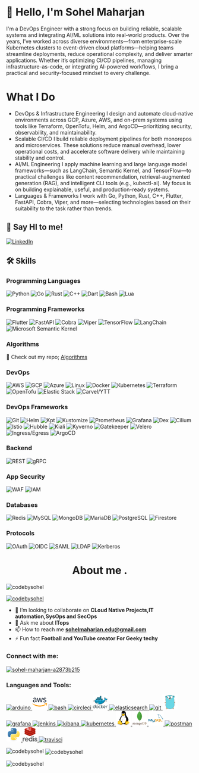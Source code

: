 # 👋 Hello, I'm Sohel Maharjan

I'm a DevOps Engineer with a strong focus on building reliable, scalable systems and integrating AI/ML solutions into real-world products.
Over the years, I’ve worked across diverse environments—from enterprise-scale Kubernetes clusters to event-driven cloud platforms—helping teams streamline deployments, reduce operational complexity, and deliver smarter applications. Whether it’s optimizing CI/CD pipelines, managing infrastructure-as-code, or integrating AI-powered workflows, I bring a practical and security-focused mindset to every challenge.

# What I Do

- DevOps & Infrastructure Engineering
I design and automate cloud-native environments across GCP, Azure, AWS, and on-prem systems using tools like Terraform, OpenTofu, Helm, and ArgoCD—prioritizing security, observability, and maintainability.
- Scalable CI/CD
I build reliable deployment pipelines for both monorepos and microservices. These solutions reduce manual overhead, lower operational costs, and accelerate software delivery while maintaining stability and control.
- AI/ML Engineering
I apply machine learning and large language model frameworks—such as LangChain, Semantic Kernel, and TensorFlow—to practical challenges like content recommendation, retrieval-augmented generation (RAG), and intelligent CLI tools (e.g., kubectl-ai). My focus is on building explainable, useful, and production-ready systems.
- Languages & Frameworks
I work with Go, Python, Rust, C++, Flutter, FastAPI, Cobra, Viper, and more—selecting technologies based on their suitability to the task rather than trends.


## 🔗 Say HI to me!

[![LinkedIn](https://img.shields.io/badge/LinkedIn-000000?style=for-the-badge&logo=linkedin&logoColor=white)](https://www.linkedin.com/in/sohel-maharjan-a2873b215/)

## 🛠️ Skills

### Programming Languages
![Python](https://img.shields.io/badge/Python-000000?style=for-the-badge&logo=python&logoColor=white)
![Go](https://img.shields.io/badge/Go-000000?style=for-the-badge&logo=go&logoColor=white)
![Rust](https://img.shields.io/badge/Rust-000000?style=for-the-badge&logo=rust&logoColor=white)
![C++](https://img.shields.io/badge/C%2B%2B-000000?style=for-the-badge&logo=c%2B%2B&logoColor=white)
![Dart](https://img.shields.io/badge/Dart-000000?style=for-the-badge&logo=dart&logoColor=white)
![Bash](https://img.shields.io/badge/Bash-000000?style=for-the-badge&logo=gnu-bash&logoColor=white)
![Lua](https://img.shields.io/badge/Lua-000000?style=for-the-badge&logo=lua&logoColor=white)

### Programming Frameworks
![Flutter](https://img.shields.io/badge/Flutter-000000?style=for-the-badge&logo=flutter&logoColor=white)
![FastAPI](https://img.shields.io/badge/FastAPI-000000?style=for-the-badge&logo=fastapi&logoColor=white)
![Cobra](https://img.shields.io/badge/Cobra-000000?style=for-the-badge&logo=go&logoColor=white)
![Viper](https://img.shields.io/badge/Viper-000000?style=for-the-badge&logo=go&logoColor=white)
![TensorFlow](https://img.shields.io/badge/TensorFlow-000000?style=for-the-badge&logo=tensorflow&logoColor=white)
![LangChain](https://img.shields.io/badge/LangChain-000000?style=for-the-badge&logo=python&logoColor=white)
![Microsoft Semantic Kernel](https://img.shields.io/badge/Semantic_Kernel-000000?style=for-the-badge&logo=microsoft&logoColor=white)

### Algorithms  
📁 Check out my repo; [Algorithms](https://github.com/selimacerbas/algorithms)

### DevOps
![AWS](https://img.shields.io/badge/Amazon_AWS-000000?style=for-the-badge&logo=amazon-aws&logoColor=white)
![GCP](https://img.shields.io/badge/Google_Cloud-000000?style=for-the-badge&logo=google-cloud&logoColor=white)
![Azure](https://img.shields.io/badge/Microsoft_Azure-000000?style=for-the-badge&logo=microsoft-azure&logoColor=white)
![Linux](https://img.shields.io/badge/Linux-000000?style=for-the-badge&logo=linux&logoColor=white)
![Docker](https://img.shields.io/badge/Docker-000000?style=for-the-badge&logo=docker&logoColor=white)
![Kubernetes](https://img.shields.io/badge/Kubernetes-000000?style=for-the-badge&logo=kubernetes&logoColor=white)
![Terraform](https://img.shields.io/badge/Terraform-000000?style=for-the-badge&logo=terraform&logoColor=white)
![OpenTofu](https://img.shields.io/badge/OpenTofu-000000?style=for-the-badge&logo=open-tofu&logoColor=white)
![Elastic Stack](https://img.shields.io/badge/Elastic_Stack-000000?style=for-the-badge&logo=elastic&logoColor=white)
![Carvel/YTT](https://img.shields.io/badge/Carvel/YTT-000000?style=for-the-badge&logo=kubernetes&logoColor=white)

### DevOps Frameworks
![Git](https://img.shields.io/badge/Git-000000?style=for-the-badge&logo=git&logoColor=white)
![Helm](https://img.shields.io/badge/Helm-000000?style=for-the-badge&logo=helm&logoColor=white)
![Kpt](https://img.shields.io/badge/Kpt-000000?style=for-the-badge&logo=google-cloud&logoColor=white)
![Kustomize](https://img.shields.io/badge/Kustomize-000000?style=for-the-badge&logo=kubernetes&logoColor=white)
![Prometheus](https://img.shields.io/badge/Prometheus-000000?style=for-the-badge&logo=prometheus&logoColor=white)
![Grafana](https://img.shields.io/badge/Grafana-000000?style=for-the-badge&logo=grafana&logoColor=white)
![Dex](https://img.shields.io/badge/Dex-000000?style=for-the-badge&logo=dex&logoColor=white)
![Cilium](https://img.shields.io/badge/Cilium-000000?style=for-the-badge&logo=cilium&logoColor=white)
![Istio](https://img.shields.io/badge/Istio-000000?style=for-the-badge&logo=istio&logoColor=white)
![Hubble](https://img.shields.io/badge/Hubble-000000?style=for-the-badge&logo=cilium&logoColor=white)
![Kiali](https://img.shields.io/badge/Kiali-000000?style=for-the-badge&logo=kiali&logoColor=white)
![Kyverno](https://img.shields.io/badge/Kyverno-000000?style=for-the-badge&logo=kubernetes&logoColor=white)
![Gatekeeper](https://img.shields.io/badge/Gatekeeper-000000?style=for-the-badge&logo=open-policy-agent&logoColor=white)
![Velero](https://img.shields.io/badge/Velero-000000?style=for-the-badge&logo=velero&logoColor=white)
![Ingress/Egress](https://img.shields.io/badge/Ingress/Egress-000000?style=for-the-badge&logo=istio&logoColor=white)
![ArgoCD](https://img.shields.io/badge/ArgoCD-000000?style=for-the-badge&logo=argo&logoColor=white)

### Backend
![REST](https://img.shields.io/badge/REST-000000?style=for-the-badge&logo=rest&logoColor=white)
![gRPC](https://img.shields.io/badge/gRPC-000000?style=for-the-badge&logo=grpc&logoColor=white)

### App Security
![WAF](https://img.shields.io/badge/WAF-000000?style=for-the-badge&logo=cloudflare&logoColor=white)
![IAM](https://img.shields.io/badge/IAM-000000?style=for-the-badge&logo=amazon-aws&logoColor=white)

### Databases
![Redis](https://img.shields.io/badge/Redis-000000?style=for-the-badge&logo=redis&logoColor=white)
![MySQL](https://img.shields.io/badge/MySQL-000000?style=for-the-badge&logo=mysql&logoColor=white)
![MongoDB](https://img.shields.io/badge/MongoDB-000000?style=for-the-badge&logo=mongodb&logoColor=white)
![MariaDB](https://img.shields.io/badge/MariaDB-000000?style=for-the-badge&logo=mariadb&logoColor=white)
![PostgreSQL](https://img.shields.io/badge/PostgreSQL-000000?style=for-the-badge&logo=postgresql&logoColor=white)
![Firestore](https://img.shields.io/badge/Firestore-000000?style=for-the-badge&logo=firestore&logoColor=white)

### Protocols
![OAuth](https://img.shields.io/badge/OAuth-000000?style=for-the-badge&logo=oauth&logoColor=white)
![OIDC](https://img.shields.io/badge/OIDC-000000?style=for-the-badge&logo=openid-connect&logoColor=white)
![SAML](https://img.shields.io/badge/SAML-000000?style=for-the-badge&logo=saml&logoColor=white)
![LDAP](https://img.shields.io/badge/LDAP-000000?style=for-the-badge&logo=openldap&logoColor=white)
![Kerberos](https://img.shields.io/badge/Kerberos-000000?style=for-the-badge&logo=microsoft&logoColor=white)
<h1 align="center">About me .</h1>

<p align="left"> <img src="https://komarev.com/ghpvc/?username=codebysohel&label=Profile%20views&color=0e75b6&style=flat" alt="codebysohel" /> </p>

<p align="left"> <a href="https://github.com/ryo-ma/github-profile-trophy"><img src="https://github-profile-trophy.vercel.app/?username=codebysohel" alt="codebysohel" /></a> </p>

- 👯 I’m looking to collaborate on **CLoud Native Projects,IT automation,SysOps and SecOps**
- 💬 Ask me about **ITops**
- 📫 How to reach me **sohelmaharjan.edu@gmail.com**
- ⚡ Fun fact **Football and YouTube creator For Geeky techy**

<h3 align="left">Connect with me:</h3>
<p align="left">
<a href="https://linkedin.com/in/sohel-maharjan-a2873b215" target="blank"><img align="center" src="https://raw.githubusercontent.com/rahuldkjain/github-profile-readme-generator/master/src/images/icons/Social/linked-in-alt.svg" alt="sohel-maharjan-a2873b215" height="30" width="40" /></a>
</p>
<h3 align="left">Languages and Tools:</h3>
<p align="left"> <a href="https://www.arduino.cc/" target="_blank" rel="noreferrer"> <img src="https://cdn.worldvectorlogo.com/logos/arduino-1.svg" alt="arduino" width="40" height="40"/> </a> <a href="https://aws.amazon.com" target="_blank" rel="noreferrer"> <img src="https://raw.githubusercontent.com/devicons/devicon/master/icons/amazonwebservices/amazonwebservices-original-wordmark.svg" alt="aws" width="40" height="40"/> </a> <a href="https://www.gnu.org/software/bash/" target="_blank" rel="noreferrer"> <img src="https://www.vectorlogo.zone/logos/gnu_bash/gnu_bash-icon.svg" alt="bash" width="40" height="40"/> </a> <a href="https://circleci.com" target="_blank" rel="noreferrer"> <img src="https://www.vectorlogo.zone/logos/circleci/circleci-icon.svg" alt="circleci" width="40" height="40"/> </a> <a href="https://www.docker.com/" target="_blank" rel="noreferrer"> <img src="https://raw.githubusercontent.com/devicons/devicon/master/icons/docker/docker-original-wordmark.svg" alt="docker" width="40" height="40"/> </a> <a href="https://www.elastic.co" target="_blank" rel="noreferrer"> <img src="https://www.vectorlogo.zone/logos/elastic/elastic-icon.svg" alt="elasticsearch" width="40" height="40"/> </a> <a href="https://git-scm.com/" target="_blank" rel="noreferrer"> <img src="https://www.vectorlogo.zone/logos/git-scm/git-scm-icon.svg" alt="git" width="40" height="40"/> </a> <a href="https://golang.org" target="_blank" rel="noreferrer"> <img src="https://raw.githubusercontent.com/devicons/devicon/master/icons/go/go-original.svg" alt="go" width="40" height="40"/> </a> <a href="https://grafana.com" target="_blank" rel="noreferrer"> <img src="https://www.vectorlogo.zone/logos/grafana/grafana-icon.svg" alt="grafana" width="40" height="40"/> </a> <a href="https://www.jenkins.io" target="_blank" rel="noreferrer"> <img src="https://www.vectorlogo.zone/logos/jenkins/jenkins-icon.svg" alt="jenkins" width="40" height="40"/> </a> <a href="https://www.elastic.co/kibana" target="_blank" rel="noreferrer"> <img src="https://www.vectorlogo.zone/logos/elasticco_kibana/elasticco_kibana-icon.svg" alt="kibana" width="40" height="40"/> </a> <a href="https://kubernetes.io" target="_blank" rel="noreferrer"> <img src="https://www.vectorlogo.zone/logos/kubernetes/kubernetes-icon.svg" alt="kubernetes" width="40" height="40"/> </a> <a href="https://www.linux.org/" target="_blank" rel="noreferrer"> <img src="https://raw.githubusercontent.com/devicons/devicon/master/icons/linux/linux-original.svg" alt="linux" width="40" height="40"/> </a> <a href="https://www.mongodb.com/" target="_blank" rel="noreferrer"> <img src="https://raw.githubusercontent.com/devicons/devicon/master/icons/mongodb/mongodb-original-wordmark.svg" alt="mongodb" width="40" height="40"/> </a> <a href="https://www.mysql.com/" target="_blank" rel="noreferrer"> <img src="https://raw.githubusercontent.com/devicons/devicon/master/icons/mysql/mysql-original-wordmark.svg" alt="mysql" width="40" height="40"/> </a> <a href="https://postman.com" target="_blank" rel="noreferrer"> <img src="https://www.vectorlogo.zone/logos/getpostman/getpostman-icon.svg" alt="postman" width="40" height="40"/> </a> <a href="https://www.python.org" target="_blank" rel="noreferrer"> <img src="https://raw.githubusercontent.com/devicons/devicon/master/icons/python/python-original.svg" alt="python" width="40" height="40"/> </a> <a href="https://redis.io" target="_blank" rel="noreferrer"> <img src="https://raw.githubusercontent.com/devicons/devicon/master/icons/redis/redis-original-wordmark.svg" alt="redis" width="40" height="40"/> </a> <a href="https://travis-ci.org" target="_blank" rel="noreferrer"> <img src="https://www.vectorlogo.zone/logos/travis-ci/travis-ci-icon.svg" alt="travisci" width="40" height="40"/> </a> </p>

<p><img align="left" src="https://github-readme-stats.vercel.app/api/top-langs?username=codebysohel&show_icons=true&locale=en&layout=compact" alt="codebysohel" /></p>

<p>&nbsp;<img align="center" src="https://github-readme-stats.vercel.app/api?username=codebysohel&show_icons=true&locale=en" alt="codebysohel" /></p>

<p><img align="center" src="https://github-readme-streak-stats.herokuapp.com/?user=codebysohel&" alt="codebysohel" /></p>

